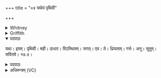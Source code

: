 +++
title = "०४ यथेयं पृथिवी"

+++

<details><summary>Whitney</summary>

### Translation
4. As this great earth maintains the various (*víṣṭhita*) living  
beings, so let thine etc. etc.

### Notes
</details>

<details><summary>Griffith</summary>

Even as this mighty Earth supports the moving world that dwells thereon, So may the germ of life be borne in thee that thou mayst bear a son.
</details>

<details open><summary>पदपाठः</summary>

यथा। इयम्। पृथिवी। मही। दाधार। विऽस्थितम्। जगत्। एव। ते। ध्रियताम्। गर्भः। अनु। सूतुम्। सवितवे। १७.४।
</details>

<details><summary>पदपाठः</summary>

यथा। इयम्। पृथिवी। मही। दाधार। विऽस्थितम्। जगत्। एव। ते। ध्रियताम्। गर्भः। अनु। सूतुम्। सवितवे। १७.४।
</details>

<details><summary>अधिमन्त्रम् (VC)</summary>

- गर्भदृंहणम्, पृथिवी
- अथर्वा
- अनुष्टुप्
- गर्भदृंहण सूक्त
</details>
